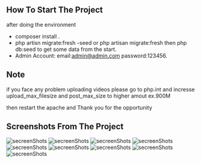 
## How To Start The Project

after doing the environment 

- composer install .
- php artisn migrate:fresh -seed or php artisan migrate:fresh then php db:seed to get some data from the start.
- Admin Account: email:admin@admin.com password:123456.


## Note

if you face any problem uploading videos please go to php.int and incresse upload_max_filesize and post_max_size to higher amout ex.900M

then restart the apache and Thank you for the opportunity


## Screenshots From The Project

![secreenShots](https://i.ibb.co/BzyKR0G/Untitled-1.png)
![secreenShots](https://i.ibb.co/xSQ6d1M/Untitled-2.png)
![secreenShots](https://i.ibb.co/vhf6CR0/Untitled-3.png)
![secreenShots](https://i.ibb.co/MydQwRW/Untitled-4.png)
![secreenShots](https://i.ibb.co/yscSj3v/Untitled-5.png)
![secreenShots](https://i.ibb.co/bJ347kY/Untitled-6.png)
![secreenShots](https://i.ibb.co/q9mg0VC/Untitled-7.png)
![secreenShots](https://i.ibb.co/b3m8t4t/Untitled-8.png)
![secreenShots](https://i.ibb.co/SX4vKLy/Untitled-9.png)